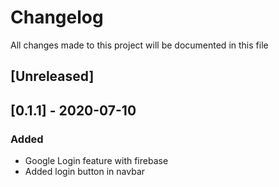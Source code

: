 # Changelog
All changes made to this project will be documented in this file

## [Unreleased]

## [0.1.1] - 2020-07-10
### Added
- Google Login feature with firebase
- Added login button in navbar